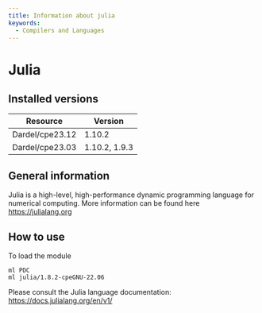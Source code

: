 ```yaml
---
title: Information about julia
keywords:
  - Compilers and Languages
---
```

# Julia

## Installed versions

| Resource | Version |
|---|---|
| Dardel/cpe23.12 | 1.10.2 |
| Dardel/cpe23.03 | 1.10.2, 1.9.3 |

## General information

Julia is a high-level, high-performance dynamic programming language for numerical computing.
More information can be found here https://julialang.org


## How to use

To load the module
```
ml PDC
ml julia/1.8.2-cpeGNU-22.06
```

Please consult the Julia language documentation:
https://docs.julialang.org/en/v1/

